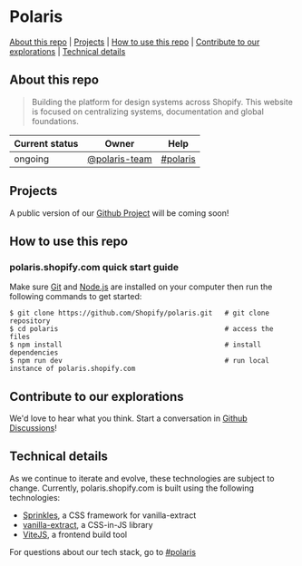 # Polaris

[About this repo](#about-this-repo) | [Projects](#projects) | [How to use this repo](#how-to-use-this-repo) | [Contribute to our explorations](#contribute-to-our-explorations) | [Technical details](#technical-details)

## About this repo

> Building the platform for design systems across Shopify. This website is focused on centralizing systems, documentation and global foundations.

| Current status | Owner                                                                       | Help                                                               |
| -------------- | --------------------------------------------------------------------------- | ------------------------------------------------------------------ |
| ongoing        | [@polaris-team](https://github.com/orgs/Shopify/teams/polaris-team/members) | [#polaris](https://shopify.slack.com/app_redirect?channel=polaris) |

## Projects

A public version of our [Github Project](https://github.com/orgs/Shopify/projects/2250/views/5?type=beta) will be coming soon!

## How to use this repo

### polaris.shopify.com quick start guide

Make sure [Git](https://git-scm.com/downloads) and [Node.js](https://nodejs.org/en/) are installed on your computer then run the following commands to get started:

```shell
$ git clone https://github.com/Shopify/polaris.git   # git clone repository
$ cd polaris                                         # access the files
$ npm install                                        # install dependencies
$ npm run dev                                        # run local instance of polaris.shopify.com
```

## Contribute to our explorations

We'd love to hear what you think. Start a conversation in [Github Discussions](https://github.com/Shopify/polaris/discussions)!

## Technical details

As we continue to iterate and evolve, these technologies are subject to change. Currently, polaris.shopify.com is built using the following technologies:

- [Sprinkles](https://github.com/seek-oss/vanilla-extract/tree/master/packages/sprinkles), a CSS framework for vanilla-extract
- [vanilla-extract](https://vanilla-extract.style), a CSS-in-JS library
- [ViteJS](https://vitejs.dev), a frontend build tool

For questions about our tech stack, go to [#polaris](https://shopify.slack.com/app_redirect?channel=polaris)
